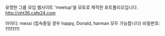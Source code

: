 유명한 그룹 모임 웹사이트 'meetup'을 모토로 제작한 포트폴리오입니다.
 http://oht36.cafe24.com

아이디: messi (접속중일 경우 happy, Donald, harman 모두 가능합니다)
비밀번호: 11111111
